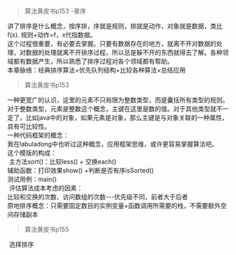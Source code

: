 > 算法黄皮书p153 -章序    

​		讲了排序是什么概念，按序排，序就是规则，排就是动作，对象就是数据，类比f(x). 规则+动作=f，x代指数据。</br>
​		这个过程很重要，有必要去掌握。只要有数据存在的地方，就离不开对数据的处理，对数据的处理就离不开排序过程，所以总是躲不开的东西就得去了解。各种领域都有数据产生，所以熟悉了排序过程对各个领域都有帮助。</br>
​		本章脉络：经典排序算法+优先队列结构+比较各种算法+总结应用	</br>

> 算法黄皮书p153

​		一种更宽广的认识，这里的元素不只局限为整数类型，而是囊括所有类型的规则。对于整数类型，元素是整数这个概念，主键在这里是数的值。对于其他类型就不一定了，比如java中的对象，如果元素是对象，那么主键是与对象关联的一种属性，具有可比较性。</br>
​		一种代码框架的概念：</br>
​				我在labuladong中也听过这种概念，应用框架思维，或许更容易掌握算法吧。</br>
​				这个模版的构成：</br>
​						主方法sort()：比较less() + 交换each()</br>
​						辅助函数：打印效果show()  +判断是否有序isSorted() </br>
​						测试用例：main()</br>
​		评估算法成本考虑的因素：</br>
​				比较和交换的次数、访问数组的次数---优先级不同，前者大于后者</br>
​				原地排序概念：只需要固定数目的实例变量+函数调用所需要的栈，不需要额外空间存储副本</br>

> 算法黄皮书p155

​				选择排序
